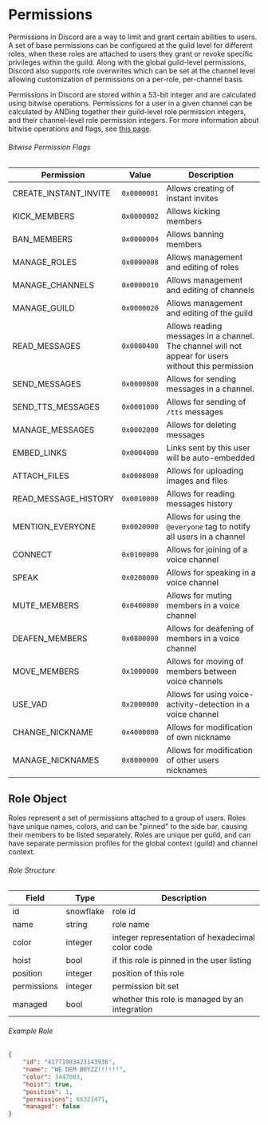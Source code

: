# Permissions

Permissions in Discord are a way to limit and grant certain abilities to users. A set of base permissions can be configured at the guild level for different roles, when these roles are attached to users they grant or revoke specific privileges within the guild. Along with the global guild-level permissions, Discord also supports role overwrites which can be set at the channel level allowing customization of permissions on a per-role, per-channel basis.

Permissions in Discord are stored within a 53-bit integer and are calculated using bitwise operations. Permissions for a user in a given channel can be calculated by ANDing together their guild-level role permission integers, and their channel-level role permission integers. For more information about bitwise operations and flags, see [this page](https://en.wikipedia.org/wiki/Bit_field).

###### Bitwise Permission Flags

| Permission | Value | Description |
|------------|-------|-----------|
| CREATE\_INSTANT\_INVITE | `0x0000001` | Allows creating of instant invites |
| KICK_MEMBERS | `0x0000002` | Allows kicking members |
| BAN_MEMBERS | `0x0000004` | Allows banning members |
| MANAGE_ROLES | `0x0000008` | Allows management and editing of roles |
| MANAGE_CHANNELS | `0x0000010` | Allows management and editing of channels |
| MANAGE_GUILD | `0x0000020` | Allows management and editing of the guild |
| READ_MESSAGES | `0x0000400` | Allows reading messages in a channel. The channel will not appear for users without this permission |
| SEND_MESSAGES | `0x0000800` | Allows for sending messages in a channel. |
| SEND\_TTS_MESSAGES | `0x0001000` | Allows for sending of `/tts` messages |
| MANAGE_MESSAGES  | `0x0002000` | Allows for deleting messages |
| EMBED_LINKS | `0x0004000` | Links sent by this user will be auto-embedded |
| ATTACH_FILES | `0x0008000` | Allows for uploading images and files |
| READ\_MESSAGE_HISTORY | `0x0010000` | Allows for reading messages history |
| MENTION_EVERYONE | `0x0020000` | Allows for using the `@everyone` tag to notify all users in a channel |
| CONNECT | `0x0100000` | Allows for joining of a voice channel |
| SPEAK | `0x0200000` | Allows for speaking in a voice channel |
| MUTE_MEMBERS | `0x0400000` | Allows for muting members in a voice channel |
| DEAFEN_MEMBERS | `0x0800000` | Allows for deafening of members in a voice channel |
| MOVE_MEMBERS | `0x1000000` | Allows for moving of members between voice channels |
| USE_VAD | `0x2000000` | Allows for using voice-activity-detection in a voice channel |
| CHANGE_NICKNAME | `0x4000000` | Allows for modification of own nickname |
| MANAGE_NICKNAMES | `0x8000000` | Allows for modification of other users nicknames |


## Role Object

Roles represent a set of permissions attached to a group of users. Roles have unique names, colors, and can be "pinned" to the side bar, causing their members to be listed separately. Roles are unique per guild, and can have separate permission profiles for the global context (guild) and channel context.

###### Role Structure

| Field | Type | Description |
|-------|------|-------------|
| id | snowflake | role id |
| name | string | role name |
| color | integer | integer representation of hexadecimal color code |
| hoist | bool | if this role is pinned in the user listing |
| position | integer | position of this role |
| permissions | integer | permission bit set |
| managed | bool | whether this role is managed by an integration |

###### Example Role

```json
{
	"id": "41771983423143936",
	"name": "WE DEM BOYZZ!!!!!!",
	"color": 3447003,
	"hoist": true,
	"position": 1,
	"permissions": 66321471,
	"managed": false
}
```
